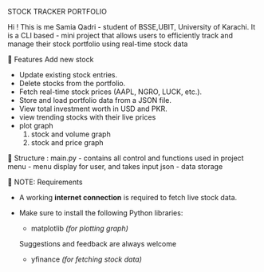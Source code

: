 STOCK TRACKER PORTFOLIO

Hi ! This is me Samia Qadri - student of BSSE,UBIT, University of Karachi.
It is a CLI based - mini project that allows users to efficiently track and manage their stock portfolio using real-time stock data

📌 Features
Add new stock
- Update existing stock entries.
- Delete stocks from the portfolio.
- Fetch real-time stock prices (AAPL, NGRO, LUCK, etc.).
- Store and load portfolio data from a JSON file.
- View total investment worth in USD and PKR.
- view trending stocks with their live prices
- plot graph
     1. stock and volume graph
     2. stock and price graph
 
📌 Structure :
main.py - contains all control and functions used in project
menu  - menu display for user, and takes input
json  - data storage


 📌 NOTE:
   Requirements

- A working **internet connection** is required to fetch live stock data.
- Make sure to install the following Python libraries:
  -  matplotlib _(for plotting graph)_
 
    Suggestions and feedback are always welcome
  -  yfinance  _(for fetching stock data)_
